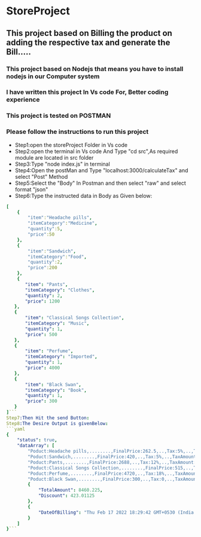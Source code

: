 # StoreProject
## This project based on Billing the product on adding the respective tax and generate the Bill.....

###  This project based on Nodejs that means you have to install nodejs in our Computer system
### I have written this project In Vs code For, Better coding experience
### This project is tested on POSTMAN
### Please follow the instructions to run this project

- Step1:open the storeProject Folder in Vs code 
- Step2:open the terminal in Vs code And Type "cd src",As required module are located in src folder
- Step3:Type "node index.js" in terminal 
- Step4:Open the postMan and Type "localhost:3000/calculateTax" and select  "Post" Method
- Step5:Select the "Body" In Postman and then select "raw" and select format "json"
- Step6:Type the instructed data in Body as Given below:
```yaml
[
    {
        "item":"Headache pills",
        "itemCategory":"Medicine",
        "quantity":5,
        "price":50
    },
    {
        "item":"Sandwich",
        "itemCategory":"Food",
        "quantity":2,
        "price":200
    },
    {
       "item": "Pants",
       "itemCategory": "Clothes",
       "quantity": 2,
       "price": 1200
   },
   {
       "item": "Classical Songs Collection",
       "itemCategory": "Music",
       "quantity": 1,
       "price": 500
   },
   {
       "item": "Perfume",
       "itemCategory": "Imported",
       "quantity": 1,
       "price": 4000
   },
   {
       "item": "Black Swan",
       "itemCategory": "Book",
       "quantity": 1,
       "price": 300
   }
]```
Step7:Then Hit the send Button:
Step8:The Desire Output is givenBelow:
```yaml
{
    "status": true,
    "dataArray": [
        "Poduct:Headache pills,........,FinalPrice:262.5,..,Tax:5%,..,TaxAmount:12.5",
        "Poduct:Sandwich,........,FinalPrice:420,..,Tax:5%,..,TaxAmount:20",
        "Poduct:Pants,........,FinalPrice:2688,..,Tax:12%,..,TaxAmount:288",
        "Poduct:Classical Songs Collection,........,FinalPrice:515,..,Tax:3%,..,TaxAmount:15",
        "Poduct:Perfume,........,FinalPrice:4720,..,Tax:18%,..,TaxAmount:720",
        "Poduct:Black Swan,........,FinalPrice:300,..,Tax:0,..,TaxAmount:0",
        {
            "TotalAmount": 8460.225,
            "Discount": 423.01125
        },
        {
            "DateOfBilling": "Thu Feb 17 2022 18:29:42 GMT+0530 (India Standard Time)"
        }
    ]
}```
